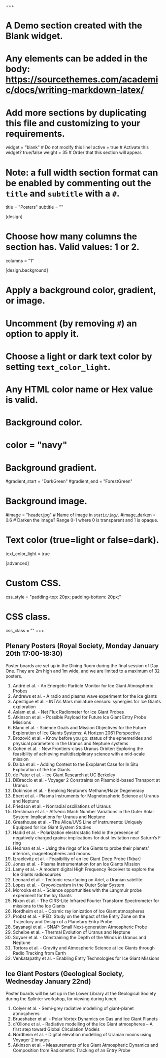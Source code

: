 +++
# A Demo section created with the Blank widget.
# Any elements can be added in the body: https://sourcethemes.com/academic/docs/writing-markdown-latex/
# Add more sections by duplicating this file and customizing to your requirements.

widget = "blank"  # Do not modify this line!
active = true  # Activate this widget? true/false
weight = 35  # Order that this section will appear.

# Note: a full width section format can be enabled by commenting out the `title` and `subtitle` with a `#`.
title = "Posters"
subtitle = ""

[design]
  # Choose how many columns the section has. Valid values: 1 or 2.
  columns = "1"

[design.background]
  # Apply a background color, gradient, or image.
  #   Uncomment (by removing `#`) an option to apply it.
  #   Choose a light or dark text color by setting `text_color_light`.
  #   Any HTML color name or Hex value is valid.

  # Background color.
  # color = "navy"

  # Background gradient.
  #gradient_start = "DarkGreen"
  #gradient_end = "ForestGreen"

  # Background image.
  #image = "header.jpg"  # Name of image in `static/img/`.
  #image_darken = 0.6  # Darken the image? Range 0-1 where 0 is transparent and 1 is opaque.

  # Text color (true=light or false=dark).
  text_color_light = true

[advanced]
 # Custom CSS.
 css_style = "padding-top: 20px; padding-bottom: 20px;"

 # CSS class.
 css_class = ""
+++

## Plenary Posters (Royal Society, Monday January 20th 17:00-18:30)
Poster boards are set up in the Dining Room during the final session of Day One.  They are 2m high and 1m wide, and we are limited to a maximum of 32 posters.

1. André et al. - An Energetic Particle Monitor for Ice Giant Atmospheric Probes  
1. Andrews et al. - A radio and plasma wave experiment for the ice giants
1. Apéstigue et al. - INTA’s Mars miniature sensors: synergies for Ice Giants exploration
1. Aslam et al. - Net Flux Radiometer for Ice Giant Probes
1. Atkinson et al. - Possible Payload for Future Ice Giant Entry Probe Missions
1. Blanc et al. - Science Goals and Mission Objectives for the Future Exploration of Ice Giants Systems: A Horizon 2061 Perspective
1. Brozović et al. - Know before you go: status of the ephemerides and physical parameters in the Uranus and Neptune systems
1. Cohen et al. - New Frontiers-class Uranus Orbiter: Exploring the feasibility of achieving multidisciplinary science with a mid-scale mission
1. Dalba et al. - Adding Context to the Exoplanet Case for In Situ Exploration of the Ice Giants
1. de Pater et al. - Ice Giant Research at UC Berkeley
1. DiBraccio et al. - Voyager 2 Constraints on Plasmoid-based Transport at Uranus
1. Dobinson et al. - Breaking Neptune’s Methane/Haze Degeneracy
1. Ebert et al. - Plasma Instruments for Magnetospheric Science at Uranus and Neptune
1. Friedson et al. - Nonradial oscillations of Uranus
1. Gershman et al. - Alfvénic Mach Number Variations in the Outer Solar System: Implications for Uranus and Neptune
1. Greathouse et al. - The Alice/UVS Line of Instruments: Uniquely Equipped for Ice Giant System Studies
1. Hadid et al. - Polarization electrostatic field in the presence of negatively charged grains: implications for dust levitation near Saturn’s F ring
1. Hedman et al. - Using the rings of Ice Giants to probe their planets’ interiors, magnetospheres and moons.
1. Izraelevitz et al. - Feasibility of an Ice Giant Deep Probe (1kbar)
1. Jones et al. - Plasma Instrumentation for an Ice Giants Mission
1. Lamy et al. - A modern digital High Frequency Receiver to explore the Ice Giants radiosources
1. Leonard et al. - Tectonic resurfacing on Ariel, a Uranian satellite
1. Lopes et al. - Cryovolcanism in the Outer Solar System
1. Morooka et al. - Science opportunities with the Langmuir probe experiment for the Icy Giants
1. Nixon et al. - The CIRS-Lite Infrared Fourier Transform Spectrometer for missions to the Ice Giants
1. Nordheim et al. - Cosmic ray ionization of Ice Giant atmospheres
1. Probst et al. - IPED: Study on the Impact of the Entry Zone on the Trajectory and Design of a Planetary Entry Probe
1. Sayanagi et al. - SNAP: Small Next-generation Atmospheric Probe
1. Scheibe et al. - Thermal Evolution of Uranus and Neptune
1. Soyuer et al. - Constraining the Depth of the Winds in Uranus and Neptune
1. Tortora et al. -	Gravity and Atmospheric Science at Ice Giants through Radio Tracking from Earth
1. Venkatapathy et al. - Enabling Entry Technologies for Ice Giant Missions



## Ice Giant Posters (Geological Society, Wednesday January 22nd)
Poster boards will be set up in the Lower Library at the Geological Society during the Splinter workshop, for viewing during lunch.

1. Colyer et al. -	Semi-grey radiative modelling of giant-planet atmospheres
1. Brueshaber et al. -	Polar Vortex Dynamics on Gas and Ice Giant Planets
1. d'Ollone et al. -	Radiative modelling of the Ice Giant atmospheres – A first step toward Global Circulation Models
1. Nordheim et al. -	Digital elevation modelling of Uranian moons using Voyager 2 images
1. Atkinson et al. -	Measurements of Ice Giant Atmospheric Dynamics and Composition from Radiometric Tracking of an Entry Probe
